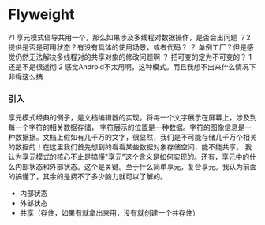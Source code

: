# Flyweight
?1 享元模式倡导共用一个，那么如果涉及多线程对数据操作，是否会出问题
？2 提供是否是可用状态？有没有具体的使用场景，或者代码？
？ 单例工厂？但是感觉仍然无法解决多线程对的共享对象的修改问题啊
？ 把可变的定为不可变的？
1 还是不是很透彻
2 感觉Android不太用啊，这种模式。而且我想不出来什么情况下非得这么搞


### 引入
享元模式经典的例子，是文档编辑器的实现。将每一个文字展示在屏幕上，涉及到每一个字符的相关数据存储， 字符展示的位置是一种数据。字符的图像信息是一种数据据。文档上假如有几千万的文字，很显然，我们是不可能存储几千万个相关的数据的！在这里我们首先想到的看看某些数据对象存储空间，能不能共享。
我认为享元模式的核心不止是搞懂"享元"这个含义是如何实现的。还有，享元中的什么内部状态和外部状态。这个是关键。至于什么简单享元，复合享元。我认为前面的搞懂了，其余的是费不了多少脑力就可以了解的。
- 内部状态
- 外部状态
- 共享（存住，如果有就拿出来用，没有就创建一个并存住）